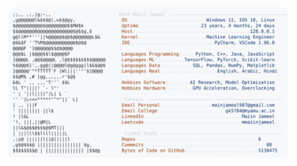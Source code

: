 <picture>
  <source srcset="https://raw.githubusercontent.com/mmazinjameel/mmazinjameel/main/dark_mode.svg?v=1743250566" media="(prefers-color-scheme: dark)">
  <img src="https://raw.githubusercontent.com/mmazinjameel/mmazinjameel/main/light_mode.svg?v=1743250566">
</picture>
